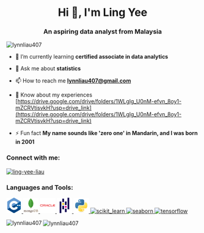 <h1 align="center">Hi 👋, I'm Ling Yee</h1>
<h3 align="center">An aspiring data analyst from Malaysia</h3>

<p align="left"> <img src="https://komarev.com/ghpvc/?username=lynnliau407&label=Profile%20views&color=0e75b6&style=flat" alt="lynnliau407" /> </p>

- 🌱 I’m currently learning **certified associate in data analytics**

- 💬 Ask me about **statistics**

- 📫 How to reach me **lynnliau407@gmail.com**

- 📄 Know about my experiences [https://drive.google.com/drive/folders/1WLglg_U0nM-efvn_8oy1-mZCRVtisvkH?usp=drive_link](https://drive.google.com/drive/folders/1WLglg_U0nM-efvn_8oy1-mZCRVtisvkH?usp=drive_link)

- ⚡ Fun fact **My name sounds like 'zero one' in Mandarin, and I was born in 2001**

<h3 align="left">Connect with me:</h3>
<p align="left">
<a href="https://linkedin.com/in/ling-yee-liau" target="blank"><img align="center" src="https://raw.githubusercontent.com/rahuldkjain/github-profile-readme-generator/master/src/images/icons/Social/linked-in-alt.svg" alt="ling-yee-liau" height="30" width="40" /></a>
</p>

<h3 align="left">Languages and Tools:</h3>
<p align="left"> <a href="https://www.w3schools.com/cpp/" target="_blank" rel="noreferrer"> <img src="https://raw.githubusercontent.com/devicons/devicon/master/icons/cplusplus/cplusplus-original.svg" alt="cplusplus" width="40" height="40"/> </a> <a href="https://www.mongodb.com/" target="_blank" rel="noreferrer"> <img src="https://raw.githubusercontent.com/devicons/devicon/master/icons/mongodb/mongodb-original-wordmark.svg" alt="mongodb" width="40" height="40"/> </a> <a href="https://www.oracle.com/" target="_blank" rel="noreferrer"> <img src="https://raw.githubusercontent.com/devicons/devicon/master/icons/oracle/oracle-original.svg" alt="oracle" width="40" height="40"/> </a> <a href="https://pandas.pydata.org/" target="_blank" rel="noreferrer"> <img src="https://raw.githubusercontent.com/devicons/devicon/2ae2a900d2f041da66e950e4d48052658d850630/icons/pandas/pandas-original.svg" alt="pandas" width="40" height="40"/> </a> <a href="https://www.python.org" target="_blank" rel="noreferrer"> <img src="https://raw.githubusercontent.com/devicons/devicon/master/icons/python/python-original.svg" alt="python" width="40" height="40"/> </a> <a href="https://scikit-learn.org/" target="_blank" rel="noreferrer"> <img src="https://upload.wikimedia.org/wikipedia/commons/0/05/Scikit_learn_logo_small.svg" alt="scikit_learn" width="40" height="40"/> </a> <a href="https://seaborn.pydata.org/" target="_blank" rel="noreferrer"> <img src="https://seaborn.pydata.org/_images/logo-mark-lightbg.svg" alt="seaborn" width="40" height="40"/> </a> <a href="https://www.tensorflow.org" target="_blank" rel="noreferrer"> <img src="https://www.vectorlogo.zone/logos/tensorflow/tensorflow-icon.svg" alt="tensorflow" width="40" height="40"/> </a> </p>

<p><img align="left" src="https://github-readme-stats.vercel.app/api/top-langs?username=lynnliau407&show_icons=true&locale=en&layout=compact" alt="lynnliau407" /></p>

<p>&nbsp;<img align="center" src="https://github-readme-stats.vercel.app/api?username=lynnliau407&show_icons=true&locale=en" alt="lynnliau407" /></p>
